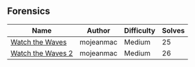 ## Forensics

| Name                                   | Author    | Difficulty | Solves |
| -------------------------------------- | --------- | ---------- | ------ |
| [Watch the Waves](watch-the-waves)     | mojeanmac | Medium     | 25     |
| [Watch the Waves 2](watch-the-waves-2) | mojeanmac | Medium     | 26     |
